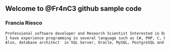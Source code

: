 ## Welcome to @Fr4nC3 github sample code

### Francia Riesco

```markdown
Professional software developer and Research Scientist Interested in Data Science and Computational Astrophysics. 
I have experience programming in several language such as C#, PHP, C, R, PYTHON, Java. 
Also, database architect  in SQL Server, Oracle, MySQL, PostgreSQL and MongDB.
```

